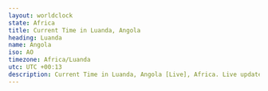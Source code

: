 ```yaml
---
layout: worldclock
state: Africa
title: Current Time in Luanda, Angola
heading: Luanda
name: Angola
iso: AO
timezone: Africa/Luanda
utc: UTC +00:13
description: Current Time in Luanda, Angola [Live], Africa. Live update now time in Luanda, timezone Africa/Luanda, UTC +00:13, Country ISO code & Current Local Time.
---
```


